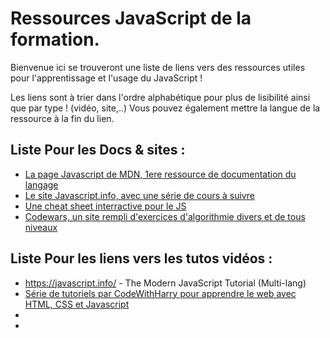 # Ressources JavaScript de la formation.  

Bienvenue ici se trouveront une liste de liens vers des ressources utiles pour l'apprentissage et l'usage du JavaScript !  

Les liens sont à trier dans l'ordre alphabétique pour plus de lisibilité ainsi que par type ! (vidéo, site,..)
Vous pouvez également mettre la langue de la ressource à la fin du lien.

## Liste Pour les Docs & sites :   
* [La page Javascript de MDN, 1ere ressource de documentation du langage](https://developer.mozilla.org/en-US/docs/Web/JavaScript)
* [Le site Javascript.info, avec une série de cours à suivre](https://fr.javascript.info/)
* [Une cheat sheet interractive pour le JS](https://htmlcheatsheet.com/js/)
* [Codewars, un site rempli d'exercices d'algorithmie divers et de tous niveaux](https://www.codewars.com/)

## Liste Pour les liens vers les tutos vidéos :   
*  https://javascript.info/ - The Modern JavaScript Tutorial (Multi-lang)
* [Série de tutoriels par CodeWithHarry pour apprendre le web avec HTML, CSS et Javascript](https://www.youtube.com/playlist?list=PLu0W_9lII9agiCUZYRsvtGTXdxkzPyItg)
*
* 

